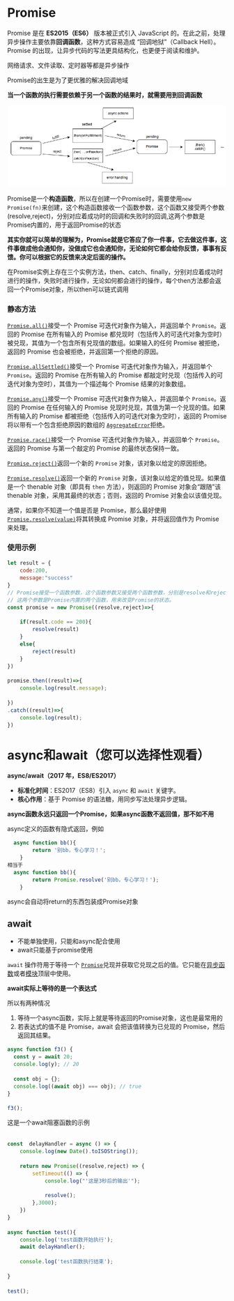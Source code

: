 # Promise

<span data-type="text" style="color: var(--b3-font-color13);">Promise 是在 </span>**ES2015（ES6）**  版本被正式引入 JavaScript 的。在此之前，处理异步操作主要依靠**回调函数**，这种方式容易造成 “回调地狱”（Callback Hell）。Promise 的出现，让异步代码的写法更具结构化，也更便于阅读和维护。

网络请求、文件读取、定时器等都是异步操作

<span data-type="text" style="color: var(--b3-font-color13);">Promise的出生是为了更优雅的解决回调地域</span>

**<span data-type="text" style="color: var(--b3-font-color13);">当一个函数的执行需要依赖于另一个函数的结果时，就需要用到回调函数</span>**

![image](assets/image-20250602130332-1crp5x6.png)

Promise是一个**构造函数**，所以在创建一个Promise时，需要使用`new Promise(fn)`​​来创建，这个构造函数接收一个函数参数，这个函数又接受两个参数(resolve,reject)，分别对应着成功时的回调和失败时的回调,这两个参数是Promise内置的，用于返回Promise的状态



**其实你就可以简单的理解为，Promise就是它答应了你一件事，它去做这件事，这件事做成他会通知你，没做成它也会通知你，无论如何它都会给你反馈，事事有反馈。你可以根据它的反馈来决定后面的操作。**

在Promise实例上存在三个实例方法，then、catch、finally，分别对应着成功时进行的操作，失败时进行操作，无论如何都会进行的操作，每个then方法都会返回一个Promise对象，所以then可以链式调用

### 静态方法

[`Promise.all()`](https://developer.mozilla.org/zh-CN/docs/Web/JavaScript/Reference/Global_Objects/Promise/all)​接受一个 Promise 可迭代对象作为输入，并返回单个 `Promise`​。返回的 Promise 在所有输入的 Promise 都兑现时（包括传入的可迭代对象为空时）被兑现，其值为一个包含所有兑现值的数组。如果输入的任何 Promise 被拒绝，返回的 Promise 也会被拒绝，并返回第一个拒绝的原因。

[`Promise.allSettled()`](https://developer.mozilla.org/zh-CN/docs/Web/JavaScript/Reference/Global_Objects/Promise/allSettled)​接受一个 Promise 可迭代对象作为输入，并返回单个 `Promise`​。返回的 Promise 在所有输入的 Promise 都敲定时兑现（包括传入的可迭代对象为空时），其值为一个描述每个 Promise 结果的对象数组。

[`Promise.any()`](https://developer.mozilla.org/zh-CN/docs/Web/JavaScript/Reference/Global_Objects/Promise/any)​接受一个 Promise 可迭代对象作为输入，并返回单个 `Promise`​。返回的 Promise 在任何输入的 Promise 兑现时兑现，其值为第一个兑现的值。如果所有输入的 Promise 都被拒绝（包括传入的可迭代对象为空时），返回的 Promise 将以带有一个包含拒绝原因的数组的 [`AggregateError`](https://developer.mozilla.org/zh-CN/docs/Web/JavaScript/Reference/Global_Objects/AggregateError)​ 拒绝。

[`Promise.race()`](https://developer.mozilla.org/zh-CN/docs/Web/JavaScript/Reference/Global_Objects/Promise/race)​接受一个 Promise 可迭代对象作为输入，并返回单个 `Promise`​。返回的 Promise 与第一个敲定的 Promise 的最终状态保持一致。

[`Promise.reject()`](https://developer.mozilla.org/zh-CN/docs/Web/JavaScript/Reference/Global_Objects/Promise/reject)​返回一个新的 `Promise`​ 对象，该对象以给定的原因拒绝。

[`Promise.resolve()`](https://developer.mozilla.org/zh-CN/docs/Web/JavaScript/Reference/Global_Objects/Promise/resolve)​返回一个新的 `Promise`​ 对象，该对象以给定的值兑现。如果值是一个 thenable 对象（即具有 `then`​ 方法），则返回的 Promise 对象会“跟随”该 thenable 对象，采用其最终的状态；否则，返回的 Promise 对象会以该值兑现。

通常，如果你不知道一个值是否是 Promise，那么最好使用 [`Promise.resolve(value)`](https://developer.mozilla.org/zh-CN/docs/Web/JavaScript/Reference/Global_Objects/Promise/resolve)​ 将其转换成 Promise 对象，并将返回值作为 Promise 来处理。

### 使用示例

```js
let result = {
    code:200,
    message:"success"
}
// Promise接受一个函数参数，这个函数参数又接受两个函数参数，分别是resolve和reject，
// 这两个参数是Promise内置的两个函数，用来改变Promise的状态。
const promise = new Promise((resolve,reject)=>{

    if(result.code == 200){
        resolve(result)
    }
    else{
        reject(result)
    }
})

promise.then((result)=>{
    console.log(result.message);
    
})
.catch((result)=>{
    console.log(result);
})
```

# async和await（您可以选择性观看）

**async/await（2017 年，ES8/ES2017）**

- **标准化时间**：<span data-type="text" style="color: var(--b3-font-color13);">ES2017（ES8）</span>引入 `async`​ 和 `await`​ 关键字。
- **核心作用**：基于 Promise 的语法糖，用同步写法处理异步逻辑。

**async函数永远只返回一个Promise，如果async函数不返回值，那不如不用**

async定义的函数有隐式返回，例如

```js
  async function bb(){
        return '别bb，专心学习！';
	}
相当于
  async function bb(){
        return Promise.resolve('别bb，专心学习！');
	}
```

async会自动将return的东西包装成Promise对象

## await

- 不能单独使用，只能和async配合使用
- await只能基于promise使用

`await`​ 操作符用于等待一个 [`Promise`](https://developer.mozilla.org/zh-CN/docs/Web/JavaScript/Reference/Global_Objects/Promise)​ 兑现并获取它兑现之后的值。它只能在[异步函数](https://developer.mozilla.org/zh-CN/docs/Web/JavaScript/Reference/Statements/async_function)或者[模块](https://developer.mozilla.org/zh-CN/docs/Web/JavaScript/Guide/Modules)顶层中使用。

**await实际上等待的是一个表达式**

所以有两种情况

1. 等待一个async函数，实际上就是等待返回的Promise对象，这也是最常用的
2. 若表达式的值不是 Promise，await 会把该值转换为已兑现的 Promise，然后返回其结果。

```js
async function f3() {
  const y = await 20;
  console.log(y); // 20

  const obj = {};
  console.log((await obj) === obj); // true
}

f3();

```

这是一个await阻塞函数的示例

```js

const  delayHandler = async () => {
    console.log(new Date().toISOString());
    
    return new Promise((resolve,reject) => {
        setTimeout(() => {
            console.log("'这是3秒后的输出'");
            
            resolve();
        },3000);
    })
}

async function test(){
    console.log('test函数开始执行');
    await delayHandler();

    console.log('test函数执行结束');
    
}

test();
```

